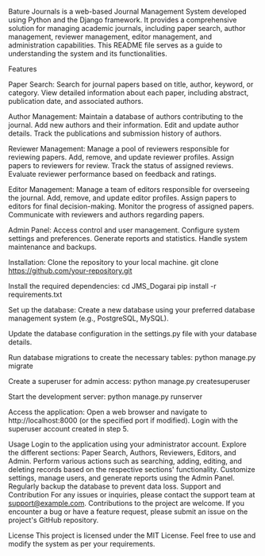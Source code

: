 Bature Journals is a web-based Journal Management System developed using Python and the Django framework. It provides a comprehensive solution for managing academic journals, including paper search, author management, reviewer management, editor management, and administration capabilities. This README file serves as a guide to understanding the system and its functionalities.

Features

Paper Search:
Search for journal papers based on title, author, keyword, or category.
View detailed information about each paper, including abstract, publication date, and associated authors.

Author Management:
Maintain a database of authors contributing to the journal.
Add new authors and their information.
Edit and update author details.
Track the publications and submission history of authors.

Reviewer Management:
Manage a pool of reviewers responsible for reviewing papers.
Add, remove, and update reviewer profiles.
Assign papers to reviewers for review.
Track the status of assigned reviews.
Evaluate reviewer performance based on feedback and ratings.

Editor Management:
Manage a team of editors responsible for overseeing the journal.
Add, remove, and update editor profiles.
Assign papers to editors for final decision-making.
Monitor the progress of assigned papers.
Communicate with reviewers and authors regarding papers.

Admin Panel:
Access control and user management.
Configure system settings and preferences.
Generate reports and statistics.
Handle system maintenance and backups.

Installation:
Clone the repository to your local machine.
git clone https://github.com/your-repository.git

Install the required dependencies:
cd JMS_Dogarai
pip install -r requirements.txt

Set up the database:
Create a new database using your preferred database management system (e.g., PostgreSQL, MySQL).

Update the database configuration in the settings.py file with your database details.

Run database migrations to create the necessary tables:
python manage.py migrate

Create a superuser for admin access:
python manage.py createsuperuser

Start the development server:
python manage.py runserver

Access the application:
Open a web browser and navigate to http://localhost:8000 (or the specified port if modified).
Login with the superuser account created in step 5.

Usage
Login to the application using your administrator account.
Explore the different sections: Paper Search, Authors, Reviewers, Editors, and Admin.
Perform various actions such as searching, adding, editing, and deleting records based on the respective sections' functionality.
Customize settings, manage users, and generate reports using the Admin Panel.
Regularly backup the database to prevent data loss.
Support and Contribution
For any issues or inquiries, please contact the support team at support@example.com. Contributions to the project are welcome. If you encounter a bug or have a feature request, please submit an issue on the project's GitHub repository.

License
This project is licensed under the MIT License. Feel free to use and modify the system as per your requirements.


